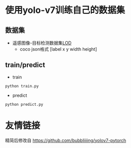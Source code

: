 # 使用yolo-v7训练自己的数据集

## 数据集

- 遥感图像-目标检测数据集[LOD](https://universe.roboflow.com/satellite-images-i8zj5/landscape-object-detection-on-satellite-images-with-ai/dataset/3)
    - coco json格式 [label x y width height]

## train/predict

- train

```shell
python train.py
```

- predict

```shell
python predict.py
```

# 友情链接

精简后修改自 https://github.com/bubbliiiing/yolov7-pytorch
